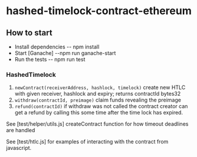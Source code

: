 # hashed-timelock-contract-ethereum

## How to start
* Install dependencies -- npm install
* Start [Ganache] --npm run ganache-start
* Run the tests -- npm run test

### HashedTimelock

1.  `newContract(receiverAddress, hashlock, timelock)` create new HTLC with given receiver, hashlock and expiry; returns contractId bytes32
2.  `withdraw(contractId, preimage)` claim funds revealing the preimage
3.  `refund(contractId)` if withdraw was not called the contract creator can get a refund by calling this some time after the time lock has expired.

See [test/helper/utils.js] createContract function for how timeout deadlines are handled

See [test/htlc.js] for examples of interacting with the contract from javascript.